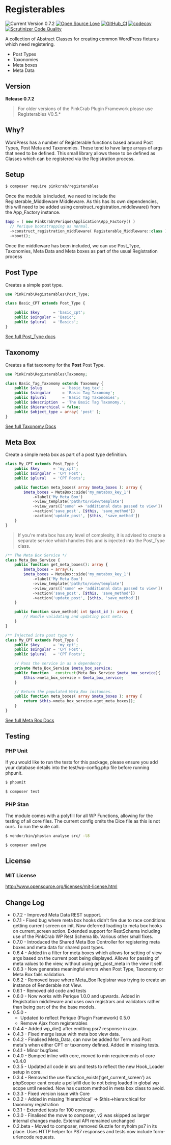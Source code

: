 # Registerables

![Current Version 0.7.2](https://img.shields.io/badge/Current_Version-0.7.2-yellow.svg?style=flat " ") 
[![Open Source Love](https://badges.frapsoft.com/os/mit/mit.svg?v=102)](https://github.com/ellerbrock/open-source-badge/)
[![GitHub_CI](https://github.com/Pink-Crab/Perique-Registerables/actions/workflows/php.yaml/badge.svg)](https://github.com/Pink-Crab/Perique-Registerables/actions/workflows/php.yaml)
[![codecov](https://codecov.io/gh/Pink-Crab/Perique-Registerables/branch/master/graph/badge.svg?token=R3SB4WDL8Z)](https://codecov.io/gh/Pink-Crab/Perique-Registerables)
[![Scrutinizer Code Quality](https://scrutinizer-ci.com/g/Pink-Crab/Perique-Registerables/badges/quality-score.png?b=master)](https://scrutinizer-ci.com/g/Pink-Crab/Perique-Registerables/?branch=master)

A collection of Abstract Classes for creating common WordPress fixtures which need registering.

* Post Types
* Taxonomies
* Meta boxes
* Meta Data


## Version ##

**Release 0.7.2**

> For older versions of the PinkCrab Plugin Framework please use Registerables V0.5.\*

## Why? ##

WordPress has a number of Registerable functions based around Post Types, Post Meta and Taxonomies. These tend to have large arrays of args that need to be defined. This small library allows these to be defined as Classes which can be registered via the Registration process.

## Setup ##

```bash 
$ composer require pinkcrab/registerables

``` 

Once the module is included, we need to include the Registerable_Middleware Middleware. As this has its own dependencies, this will need to be added using construct_registration_middleware() from the App_Factory instance.
```php
$app = ( new PinkCrab\Perique\Application\App_Factory() )
  // Perique bootstrapping as normal.   
  ->construct_registration_middleware( Registerable_Middleware::class );
  ->boot();
```
Once the middleware has been included, we can use Post_Type, Taxonomies, Meta Data and Meta boxes as part of the usual Registration process

## Post Type

Creates a simple post type.

``` php
use PinkCrab\Registerables\Post_Type;

class Basic_CPT extends Post_Type {

	public $key      = 'basic_cpt';
	public $singular = 'Basic';
	public $plural   = 'Basics';
}
```
 
[See full Post_Type docs](docs/Post-Type.md)

## Taxonomy

Creates a flat taxonomy for the **Post** Post Type.

``` php
use PinkCrab\Registerables\Taxonomy;

class Basic_Tag_Taxonomy extends Taxonomy {
	public $slug         = 'basic_tag_tax';
	public $singular     = 'Basic Tag Taxonomy';
	public $plural       = 'Basic Tag Taxonomies';
	public $description  = 'The Basic Tag Taxonomy.';
	public $hierarchical = false;
	public $object_type = array( 'post' );
}
```

[See full Taxonomy Docs](docs/Taxonomy.md)

## Meta Box

Create a simple meta box as part of a post type definition.
```php
class My_CPT extends Post_Type {
	public $key      = 'my_cpt';
	public $singular = 'CPT Post';
	public $plural   = 'CPT Posts';

	public function meta_boxes( array $meta_boxes ): array {
		$meta_boxes = MetaBox::side('my_metabox_key_1')
			->label('My Meta Box')
			->view_template('path/to/view/template')
			->view_vars(['some' => 'additional data passed to view'])
			->action('save_post', [$this, 'save_method'])
			->action('update_post', [$this, 'save_method'])
	}
}
```

> If you're meta box has any level of complexity, it is advised to create a separate service which handles this and is injected into the Post_Type class.

```php
/** The Meta Box Service */
class Meta_Box_Service {
	public function get_meta_boxes(): array {
		$meta_boxes = array();
		$meta_boxes = MetaBox::side('my_metabox_key_1')
			->label('My Meta Box')
			->view_template('path/to/view/template')
			->view_vars(['some' => 'additional data passed to view'])
			->action('save_post', [$this, 'save_method'])
			->action('update_post', [$this, 'save_method'])
	}

	public function save_method( int $post_id ): array {
		// Handle validating and updating post meta.
	}
}

/** Injected into post type */
class My_CPT extends Post_Type {
	public $key      = 'my_cpt';
	public $singular = 'CPT Post';
	public $plural   = 'CPT Posts';

	// Pass the service in as a dependency.
	private Meta_Box_Service $meta_box_service;
	public function __construct(Meta_Box_Service $meta_box_service){
		$this->meta_box_service = $meta_box_service;
	}

	// Return the populated Meta_Box instances.
	public function meta_boxes( array $meta_boxes ): array {
		return $this->meta_box_service->get_meta_boxes();
	}
}
```

[See full Meta Box Docs](docs/Meta_Box.md)


## Testing ##

### PHP Unit ###

If you would like to run the tests for this package, please ensure you add your database details into the test/wp-config.php file before running phpunit.

``` bash
$ phpunit
```

```bash 
$ composer test

``` 

### PHP Stan ###

The module comes with a polyfill for all WP Functions, allowing for the testing of all core files. The current config omits the Dice file as this is not ours. To run the suite call.
```bash 
$ vendor/bin/phpstan analyse src/ -l8 
```

```bash 
$ composer analyse
```

## License ##

### MIT License ###

http://www.opensource.org/licenses/mit-license.html  

## Change Log ##
* 0.7.2 - Improved Meta Data REST support.
* 0.7.1 - Fixed bug where meta box hooks didn't fire due to race conditions getting current screen on init. Now deferred loading to meta box hooks on current_screen action. Extended support for RestSchema including use of the PinkCrab WP Rest Schema lib. Various other small fixes.
* 0.7.0 - Introduced the Shared Meta Box Controller for registering meta boxes and meta data for shared post types.
* 0.6.4 - Added in a filter for meta boxes which allows for setting of view args based on the current post being displayed. Allows for passing of meta values to the view, without using get_post_meta in the view it self.
* 0.6.3 - Now generates meaningful errors when Post Type, Taxonomy or Meta Box fails validation.
* 0.6.2 - Removed issue where Meta_Box Registrar was trying to create an instance of Renderable not View.
* 0.6.1 - Removed old code and tests
* 0.6.0 - Now works with Perique 1.0.0 and upwards. Added in Registration middleware and uses own registrars and validators rather than being part of the the base models.
* 0.5.0 - 
  * Updated to reflect Perique (Plugin Framework) 0.5.0
  * Remove Ajax from registerables
* 0.4.4 - Added wp_die() after emitting psr7 response in ajax.
* 0.4.3 - Fixed merge issue with meta box view data.
* 0.4.2 - Finalised Meta_Data, can now be added for Term and Post meta's when either CPT or taxonomy defined. Added in missing tests.
* 0.4.1 - Minor bugfixes
* 0.4.0 - Bumped inline with core, moved to min requirements of core v0.4.0
* 0.3.5 - Updated all code in src and tests to reflect the new Hook_Loader setup in core.
* 0.3.4 - Removed the use !function_exists('get_current_screen') as phpScoper cant create a pollyfill due to not being loaded in global wp scope until needed. Now has custom method in meta box class to avoid.
* 0.3.3 - Fixed version issue with Core
* 0.3.2 - Added in missing 'hierarchical' => $this->hierarchical for taxonomy registration
* 0.3.1 - Extended tests for 100 coverage.
* 0.3.0 - Finalised the move to composer, v2 was skipped as larger internal changes made. External API remained unchanged
* 0.2.beta - Moved to composer, removed Guzzle for nyholm ps7 in its place. Uses HTTP helper for PS7 responses and tests now include form-urlencode requests.



